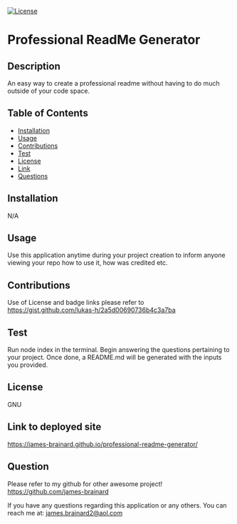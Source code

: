 
  [![License](https://img.shields.io/badge/License-GNU-blue)](https://www.gnu.org/licenses/gpl-3.0)
  # Professional ReadMe Generator

  ## Description
  An easy way to create a professional readme without having to do much outside of your code space.

  ## Table of Contents
  * [Installation](#install)
  * [Usage](#usage)
  * [Contributions](#contribute)
  * [Test](#test)
  * [License](#license)
  * [Link](#link)
  * [Questions](#question)
  
  ## Installation
  N/A

  ## Usage 
  Use this application anytime during your project creation to inform anyone viewing your repo how to use it, how was credited etc.

  ## Contributions
  Use of License and badge links please refer to https://gist.github.com/lukas-h/2a5d00690736b4c3a7ba

  ## Test
  Run node index in the terminal. Begin answering the questions pertaining to your project. Once done, a README.md will be generated with the inputs you provided.

  ## License
  GNU

  ## Link to deployed site
  https://james-brainard.github.io/professional-readme-generator/

  ## Question
  Please refer to my github for other awesome project! https://github.com/james-brainard

  If you have any questions regarding this application or any others. You can reach me at: james.brainard2@aol.com
